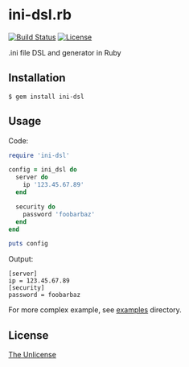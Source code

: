 # ini-dsl.rb

[![Build Status](https://travis-ci.org/raviqqe/ini-dsl.rb.svg?branch=master)](https://travis-ci.org/raviqqe/ini-dsl.rb)
[![License](https://img.shields.io/badge/license-unlicense-lightgray.svg)](https://unlicense.org)

.ini file DSL and generator in Ruby

## Installation

```
$ gem install ini-dsl
```

## Usage

Code:

```ruby
require 'ini-dsl'

config = ini_dsl do
  server do
    ip '123.45.67.89'
  end

  security do
    password 'foobarbaz'
  end
end

puts config
```

Output:

```
[server]
ip = 123.45.67.89
[security]
password = foobarbaz
```

For more complex example, see [examples](examples) directory.

## License

[The Unlicense](https://unlicense.org)
